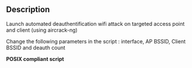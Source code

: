 ## Description
Launch automated deauthentification wifi attack on targeted access point and client (using aircrack-ng)

Change the following parameters in the script :
interface, AP BSSID, Client BSSID and deauth count

**POSIX compliant script**
